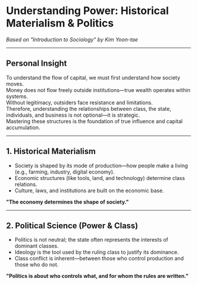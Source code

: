 #  Understanding Power: Historical Materialism & Politics  
*Based on "Introduction to Sociology" by Kim Yoon-tae*

---

##  Personal Insight

To understand the flow of capital, we must first understand how society moves.  
Money does not flow freely outside institutions—true wealth operates within systems.  
Without legitimacy, outsiders face resistance and limitations.  
Therefore, understanding the relationships between class, the state, individuals, and business is not optional—it is strategic.  
Mastering these structures is the foundation of true influence and capital accumulation.

---

## 1. Historical Materialism

- Society is shaped by its mode of production—how people make a living (e.g., farming, industry, digital economy).
- Economic structures (like tools, land, and technology) determine class relations.
- Culture, laws, and institutions are built on the economic base.

**"The economy determines the shape of society."**

---

## 2. Political Science (Power & Class)

- Politics is not neutral; the state often represents the interests of dominant classes.
- Ideology is the tool used by the ruling class to justify its dominance.
- Class conflict is inherent—between those who control production and those who do not.

**"Politics is about who controls what, and for whom the rules are written."**
